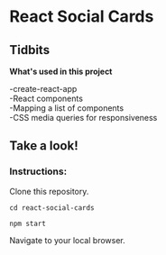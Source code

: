 # React Social Cards

## Tidbits

**What's used in this project**

-create-react-app  
-React components  
-Mapping a list of components  
-CSS media queries for responsiveness  

## Take a look!

### Instructions:

Clone this repository.  

`cd react-social-cards`  

`npm start`  

Navigate to your local browser.
